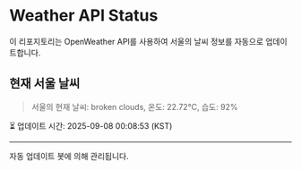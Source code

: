 
# Weather API Status

이 리포지토리는 OpenWeather API를 사용하여 서울의 날씨 정보를 자동으로 업데이트합니다.

## 현재 서울 날씨
> 서울의 현재 날씨: broken clouds, 온도: 22.72°C, 습도: 92%

⏳ 업데이트 시간: 2025-09-08 00:08:53 (KST)

---
자동 업데이트 봇에 의해 관리됩니다.
